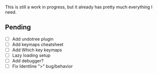 This is still a work in progress,  but it already has pretty much everything I need.

## Pending

- [ ] Add undotree plugin
- [ ] Add keymaps cheatsheet
- [ ] Add Which key keymaps
- [ ] Lazy loading setup
- [ ] Add debugger?
- [ ] Fix Identline ">" bug/behavior
